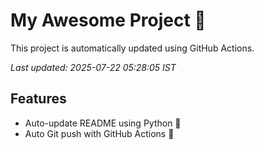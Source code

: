 # My Awesome Project 🚀

This project is automatically updated using GitHub Actions.

_Last updated: 2025-07-22 05:28:05 IST_

## Features
- Auto-update README using Python 🐍
- Auto Git push with GitHub Actions 🤖
